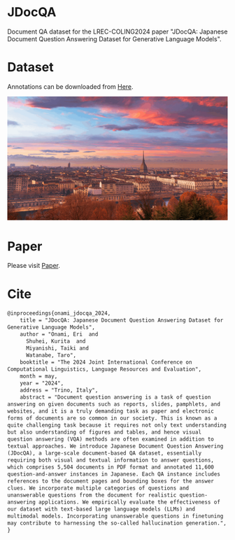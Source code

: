 # JDocQA

Document QA dataset for the LREC-COLING2024 paper "JDocQA: Japanese Document Question Answering Dataset for Generative Language Models".

# Dataset

Annotations can be downloaded from [Here](dataset/).

![ test img](/misc/LRECCOLING.gif)

# Paper

Please visit [Paper](https://arxiv.org/abs/2403.19454).

# Cite

```
@inproceedings{onami_jdocqa_2024,
    title = "JDocQA: Japanese Document Question Answering Dataset for Generative Language Models",
    author = "Onami, Eri  and
      Shuhei, Kurita  and
      Miyanishi, Taiki and
      Watanabe, Taro",
    booktitle = "The 2024 Joint International Conference on Computational Linguistics, Language Resources and Evaluation",
    month = may,
    year = "2024",
    address = "Trino, Italy",
    abstract = "Document question answering is a task of question answering on given documents such as reports, slides, pamphlets, and websites, and it is a truly demanding task as paper and electronic forms of documents are so common in our society. This is known as a quite challenging task because it requires not only text understanding but also understanding of figures and tables, and hence visual question answering (VQA) methods are often examined in addition to textual approaches. We introduce Japanese Document Question Answering (JDocQA), a large-scale document-based QA dataset, essentially requiring both visual and textual information to answer questions, which comprises 5,504 documents in PDF format and annotated 11,600 question-and-answer instances in Japanese. Each QA instance includes references to the document pages and bounding boxes for the answer clues. We incorporate multiple categories of questions and unanswerable questions from the document for realistic question-answering applications. We empirically evaluate the effectiveness of our dataset with text-based large language models (LLMs) and multimodal models. Incorporating unanswerable questions in finetuning may contribute to harnessing the so-called hallucination generation.",
}

```

